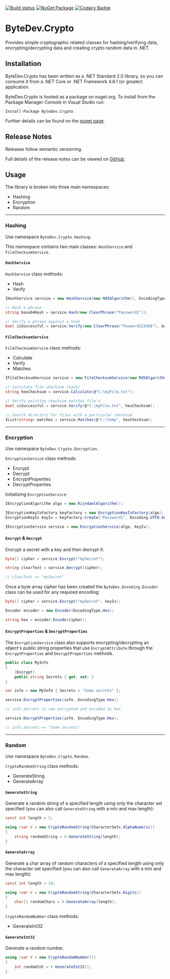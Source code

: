 [![Build status](https://ci.appveyor.com/api/projects/status/github/bytedev/ByteDev.Crypto?branch=master&svg=true)](https://ci.appveyor.com/project/bytedev/ByteDev-Crypto/branch/master)
[![NuGet Package](https://img.shields.io/nuget/v/ByteDev.Crypto.svg)](https://www.nuget.org/packages/ByteDev.Crypto)
[![Codacy Badge](https://api.codacy.com/project/badge/Grade/dcbdaad51dac43e9aad1736377992264)](https://www.codacy.com/manual/ByteDev/ByteDev.Crypto?utm_source=github.com&amp;utm_medium=referral&amp;utm_content=ByteDev/ByteDev.Crypto&amp;utm_campaign=Badge_Grade)

# ByteDev.Crypto

Provides simple cryptographic related classes for hashing/verifying data, encrypting/decrypting data and creating crypto random data in .NET.

## Installation

ByteDev.Crypto has been written as a .NET Standard 2.0 library, so you can consume it from a .NET Core or .NET Framework 4.6.1 (or greater) application.

ByteDev.Crypto is hosted as a package on nuget.org.  To install from the Package Manager Console in Visual Studio run:

`Install-Package ByteDev.Crypto`

Further details can be found on the [nuget page](https://www.nuget.org/packages/ByteDev.Crypto/).

## Release Notes

Releases follow semantic versioning.

Full details of the release notes can be viewed on [GitHub](https://github.com/ByteDev/ByteDev.Crypto/blob/master/docs/RELEASE-NOTES.md).

## Usage

The library is broken into three main namespaces:
- Hashing
- Encryption
- Random

---

### Hashing

Use namespace `ByteDev.Crypto.Hashing`. 

This namespace contains two main classes: `HashService` and `FileChecksumService`.

#### `HashService`

`HashService` class methods:
- Hash
- Verify

```csharp
IHashService service = new HashService(new Md5Algorithm(), EncodingType.Base64);

// Hash a phrase
string base64Hash = service.Hash(new ClearPhrase("Password1"));

// Verify a phrase against a hash
bool isSuccessful = service.Verify(new ClearPhrase("Pasword123456"), base64Hash);
```

#### `FileChecksumService`

`FileChecksumService` class methods:
- Calculate
- Verify
- Matches

```csharp
IFileChecksumService service = new FileChecksumService(new Md5Algorithm(), EncodingType.Hex);

// Calculate file checksum (hash)
string hexChecksum = service.Calculate(@"C:\myFile.txt");

// Verify existing checksum matches file's
bool isSuccessful = service.Verify(@"C:\myFile.txt", hexChecksum);

// Search directory for files with a particular checksum
IList<string> matches = service.Matches(@"C:\Temp", hexChecksum); 
```

---

### Encryption

Use namespace `ByteDev.Crypto.Encryption`.

`EncryptionService` class methods:
- Encrypt
- Decrypt
- EncryptProperties
- DecryptProperties

Initializing `EncryptionService`:

```csharp
IEncryptionAlgorithm algo = new RijndaelAlgorithm();

IEncryptionKeyIvFactory keyFactory = new EncryptionKeyIvFactory(algo);
EncryptionKeyIv keyIv = keyFactory.Create("Password1", Encoding.UTF8.GetBytes("someSalt"));

IEncryptionService service = new EncryptionService(algo, keyIv);
```

#### `Encrypt` & `Decrypt`

Encrypt a secret with a key and then decrypt it:

```csharp
byte[] cipher = service.Encrypt("mySecret");

string clearText = service.Decrypt(cipher);	 

// clearText == "mySecret"
```

Once a byte array cipher has been created the `ByteDev.Encoding.Encoder` class can be used for any required encoding:

```csharp
byte[] cipher = service.Encrypt("mySecret", keyIv);

Encoder encoder = new Encoder(EncodingType.Hex);

string hex = encoder.Encode(cipher);
```

#### `EncryptProperties` & `DecryptProperties`

The `EncryptionService` class also supports encrypting/decrypting an object's public string properties that use `EncryptAttribute` through the `EncryptProperties` and `DecryptProperties` methods.

```csharp
public class MyInfo
{
    [Encrypt]
    public string Secrets { get; set; }
}

var info = new MyInfo { Secrets = "Some secrets" };

service.EncryptProperties(info, EncodingType.Hex);

// info.Secrets is now encrypted and encoded as hex

service.DecryptProperties(info, EncodingType.Hex);

// info.Secrets == "Some secrets"
```

---

### Random

Use namespace `ByteDev.Crypto.Random`.

`CryptoRandomString` class methods:
- GenerateString
- GenerateArray

#### `GenerateString`

Generate a random string of a specified length using only the character set specified (you can also call `GenerateString` with a min and max length):

```csharp
const int length = 5;

using (var r = new CryptoRandomString(CharacterSets.AlphaNumeric))
{
    string randomString = r.GenerateString(length);
}
```

#### `GenerateArray`

Generate a char array of random characters of a specified length using only the character set specified (you can also call `GenerateArray` with a min and max length):

```csharp
const int length = 10;

using (var r = new CryptoRandomString(CharacterSets.Digits))
{
    char[] randomChars = r.GenerateArray(length);
}
```

`CryptoRandomNumber` class methods:
- GenerateInt32

#### `GenerateInt32`

Generate a random number.

```csharp
using (var r = new CryptoRandomNumber())
{
    int randomInt = r.GenerateInt32();
}
```
